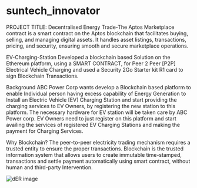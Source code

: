 # suntech_innovator
PROJECT TITLE:
Decentralised Energy Trade-The Aptos Marketplace contract is a smart contract on the Aptos blockchain that facilitates buying, selling, and managing digital assets. It handles asset listings, transactions, pricing, and security, ensuring smooth and secure marketplace operations.


EV-Charging-Station
Developed a blockchain based Solution on the Ethereum platform, using a SMART CONTRACT, for Peer 2 Peer [P2P] Electrical Vehicle Charging and used a Security 2Go Starter kit R1 card to sign Blockchain Transactions.


Background
ABC Power Corp wants develop a Blockchain based platform to enable Individual person having excess capability of Energy Generation to Install an Electric Vehicle [EV] Charging Station and start providing the charging services to EV Owners, by registering the new station to this platform. The necessary hardware for EV station will be taken care by ABC Power corp. EV Owners need to just register on this platform and start availing the services of registered EV Charging Stations and making the payment for Charging Services.


Why Blockchain?
The peer-to-peer electricity trading mechanism requires a trusted entity to ensure the proper transactions. Blockchain is the trusted information system that allows users to create immutable time-stamped, transactions and settle payment automatically using smart contract, without human and third-party Intervention.



![dER image](https://github.com/user-attachments/assets/362b2e8d-d6ee-4aec-9e7f-adb15e331503)






